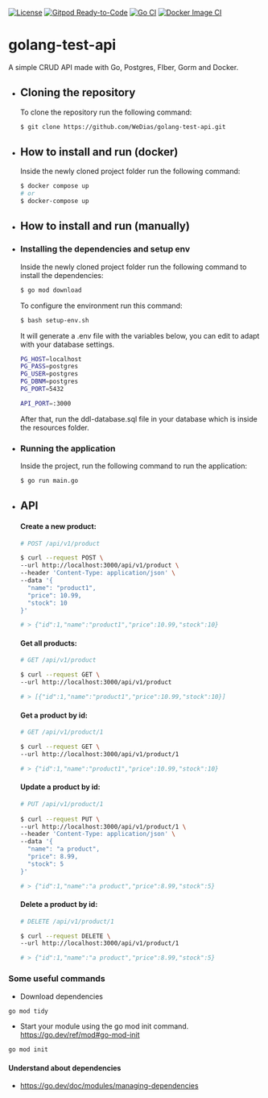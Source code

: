 [![License](http://img.shields.io/github/license/BureauTech/Cadastrol-Server)](https://github.com/WeDias/golang-test-api/blob/main/LICENSE)
[![Gitpod Ready-to-Code](https://img.shields.io/badge/Gitpod-Ready--to--Code-blue?logo=gitpod)](https://gitpod.io/#https://github.com/WeDias/golang-test-api/)
[![Go CI](https://github.com/WeDias/golang-test-api/actions/workflows/go.yml/badge.svg)](https://github.com/WeDias/golang-test-api/actions/workflows/go.yml)
[![Docker Image CI](https://github.com/WeDias/golang-test-api/actions/workflows/docker-image.yml/badge.svg)](https://github.com/WeDias/golang-test-api/actions/workflows/docker-image.yml)

# golang-test-api
  A simple CRUD API made with Go, Postgres, FIber, Gorm and Docker.

- ## Cloning the repository
  To clone the repository run the following command:
  ```bash
  $ git clone https://github.com/WeDias/golang-test-api.git
  ```
  
- ## How to install and run (docker)
  Inside the newly cloned project folder run the following command:
  ```bash
  $ docker compose up
  # or
  $ docker-compose up
  ```

- ## How to install and run (manually)

- ### Installing the dependencies and setup env
  Inside the newly cloned project folder run the following command to install the dependencies:
  ```bash
  $ go mod download
  ```
  To configure the environment run this command:
  ```bash
  $ bash setup-env.sh
  ```
  It will generate a .env file with the variables below, you can edit to adapt with your database settings.
  ```bash
  PG_HOST=localhost
  PG_PASS=postgres
  PG_USER=postgres
  PG_DBNM=postgres
  PG_PORT=5432
  
  API_PORT=:3000
  ```
  After that, run the ddl-database.sql file in your database which is inside the resources folder.

- ### Running the application
  Inside the project, run the following command to run the application:
  ```bash
  $ go run main.go
  ```

- ## API
  #### Create a new product:
  ```bash
  # POST /api/v1/product

  $ curl --request POST \
  --url http://localhost:3000/api/v1/product \
  --header 'Content-Type: application/json' \
  --data '{
    "name": "product1",
    "price": 10.99,
    "stock": 10
  }'

  # > {"id":1,"name":"product1","price":10.99,"stock":10}
  ```

  #### Get all products:
  ```bash
  # GET /api/v1/product

  $ curl --request GET \
  --url http://localhost:3000/api/v1/product

  # > [{"id":1,"name":"product1","price":10.99,"stock":10}]
  ```

  #### Get a product by id:
  ```bash
  # GET /api/v1/product/1

  $ curl --request GET \
  --url http://localhost:3000/api/v1/product/1

  # > {"id":1,"name":"product1","price":10.99,"stock":10}
  ```
  
  #### Update a product by id:
  ```bash
  # PUT /api/v1/product/1
 
  $ curl --request PUT \
  --url http://localhost:3000/api/v1/product/1 \
  --header 'Content-Type: application/json' \
  --data '{
    "name": "a product",
    "price": 8.99,
    "stock": 5
  }'

  # > {"id":1,"name":"a product","price":8.99,"stock":5}
  ```

  #### Delete a product by id:
  ```bash
  # DELETE /api/v1/product/1

  $ curl --request DELETE \
  --url http://localhost:3000/api/v1/product/1

  # > {"id":1,"name":"a product","price":8.99,"stock":5}
  ```


### Some useful commands
- Download dependencies
```bash
go mod tidy
```

- Start your module using the go mod init command.
  https://go.dev/ref/mod#go-mod-init
```bash
go mod init
```

#### Understand about dependencies
- https://go.dev/doc/modules/managing-dependencies
